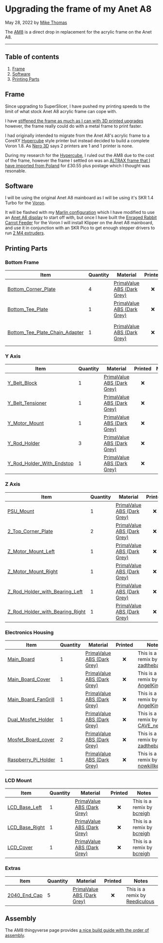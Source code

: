# Upgrading the frame of my Anet A8

May 28, 2022 by [Mike Thomas](https://github.com/mikepthomas)

The [AM8](https://www.thingiverse.com/thing:2263216) is a direct drop in replacement for the acrylic frame on the Anet A8.

---

## Table of contents

1. [Frame](#frame)
2. [Software](#software)
3. [Printing Parts](#printing-parts)

## Frame

Since upgrading to SuperSlicer, I have pushed my printing speeds to the limit of what stock Anet A8 acrylic frame can cope with.

I have [stiffened the frame as much as I can with 3D printed upgrades](printer-printed-upgrades.md#frame-bracing) however, the frame really could do with a metal frame to print faster.

I had originally intended to migrate from the Anet A8's acrylic frame to a CoreXY [Hypercube](printer-hypercube.md) style printer but instead decided to build a complete Voron 1.8. As [Nero 3D](https://www.onlybenchies.com/) says 2 printers are 1 and 1 printer is none.

During my research for the [Hypercube](printer-hypercube.md), I ruled out the AM8 due to the cost of the frame, however the frame I settled on was an [ALTRAX frame that I have imported from Poland](https://hobby-store.co.uk/frame-kits/altrax-anet-am8-3d-printer-frame.html) for £30.55 plus postage which I thought was resonable.

## Software

I will be using the original Anet A8 mainboard as I will be using it's SKR 1.4 Turbo for the [Voron](printer-voron-1.8.md).

It will be flashed with my [Marlin configuration](https://github.com/mikepthomas/Marlin/tree/2.0.x-Anet3D-V1-5) which I have modified to use an [Anet A6 display](https://shop.anet3d.com/products/lcd-screen-for-a6-a8-e10-e12) to start off with, but once I have built the [Enraged Rabbit Carrot Feeder](printer-enraged-rabbit-carrot-feeder.md) for the Voron I will install Klipper on the Anet A8 mainboard, and use it in conjunction with an SKR Pico to get enough stepper drivers to run [2 M4 extruders](printer-extruders-and-toolheads.md#voron-m4).

## Printing Parts

### Bottom Frame

| Item                                                                              | Quantity | Material                                                                   | Printed | Notes                                                             |
| --------------------------------------------------------------------------------- | -------- | -------------------------------------------------------------------------- | :-----: | ----------------------------------------------------------------- |
| [Bottom_Corner_Plate](https://www.thingiverse.com/thing:2263216/files)            | 4        | [PrimaValue ABS (Dark Grey)](printer-filament.md#primavalue-abs-dark-grey) |   :x:   |                                                                   |
| [Bottom_Tee_Plate](https://www.thingiverse.com/thing:2263216/files)               | 1        | [PrimaValue ABS (Dark Grey)](printer-filament.md#primavalue-abs-dark-grey) |   :x:   |                                                                   |
| [Bottom_Tee_Plate_Chain_Adapter](https://www.thingiverse.com/thing:2472832/files) | 1        | [PrimaValue ABS (Dark Grey)](printer-filament.md#primavalue-abs-dark-grey) |   :x:   | This is a remix by [Celphor](https://www.thingiverse.com/Celphor) |

### Y Axis

| Item                                                                         | Quantity | Material                                                                   | Printed | Notes |
| ---------------------------------------------------------------------------- | -------- | -------------------------------------------------------------------------- | :-----: | ----- |
| [Y_Belt_Block](https://www.thingiverse.com/thing:2263216/files)              | 1        | [PrimaValue ABS (Dark Grey)](printer-filament.md#primavalue-abs-dark-grey) |   :x:   |       |
| [Y_Belt_Tensioner](https://www.thingiverse.com/thing:2263216/files)          | 1        | [PrimaValue ABS (Dark Grey)](printer-filament.md#primavalue-abs-dark-grey) |   :x:   |       |
| [Y_Motor_Mount](https://www.thingiverse.com/thing:2263216/files)             | 1        | [PrimaValue ABS (Dark Grey)](printer-filament.md#primavalue-abs-dark-grey) |   :x:   |       |
| [Y_Rod_Holder](https://www.thingiverse.com/thing:2263216/files)              | 3        | [PrimaValue ABS (Dark Grey)](printer-filament.md#primavalue-abs-dark-grey) |   :x:   |       |
| [Y_Rod_Holder_With_Endstop](https://www.thingiverse.com/thing:2263216/files) | 1        | [PrimaValue ABS (Dark Grey)](printer-filament.md#primavalue-abs-dark-grey) |   :x:   |       |

### Z Axis

| Item                                                                               | Quantity | Material                                                                   | Printed | Notes                                                                   |
| ---------------------------------------------------------------------------------- | -------- | -------------------------------------------------------------------------- | :-----: | ----------------------------------------------------------------------- |
| [PSU_Mount](https://www.thingiverse.com/thing:2579256/files)                       | 1        | [PrimaValue ABS (Dark Grey)](printer-filament.md#primavalue-abs-dark-grey) |   :x:   | This is a remix by [oakdesign](https://www.thingiverse.com/oakdesign)   |
| [2_Top_Corner_Plate](https://www.thingiverse.com/thing:2263216/files)              | 2        | [PrimaValue ABS (Dark Grey)](printer-filament.md#primavalue-abs-dark-grey) |   :x:   |                                                                         |
| [Z_Motor_Mount_Left](https://www.thingiverse.com/thing:2263216/files)              | 1        | [PrimaValue ABS (Dark Grey)](printer-filament.md#primavalue-abs-dark-grey) |   :x:   |                                                                         |
| [Z_Motor_Mount_Right](https://www.thingiverse.com/thing:2263216/files)             | 1        | [PrimaValue ABS (Dark Grey)](printer-filament.md#primavalue-abs-dark-grey) |   :x:   |                                                                         |
| [Z_Rod_Holder_with_Bearing_Left](https://www.thingiverse.com/thing:4051591/files)  | 1        | [PrimaValue ABS (Dark Grey)](printer-filament.md#primavalue-abs-dark-grey) |   :x:   | This is a remix by [mindless74](https://www.thingiverse.com/mindless74) |
| [Z_Rod_Holder_with_Bearing_Right](https://www.thingiverse.com/thing:4051591/files) | 1        | [PrimaValue ABS (Dark Grey)](printer-filament.md#primavalue-abs-dark-grey) |   :x:   | This is a remix by [mindless74](https://www.thingiverse.com/mindless74) |

### Electronics Housing

| Item                                                                   | Quantity | Material                                                                   | Printed | Notes                                                                         |
| ---------------------------------------------------------------------- | -------- | -------------------------------------------------------------------------- | :-----: | ----------------------------------------------------------------------------- |
| [Main_Board](https://www.thingiverse.com/thing:2406117/files)          | 1        | [PrimaValue ABS (Dark Grey)](printer-filament.md#primavalue-abs-dark-grey) |   :x:   | This is a remix by [zadthebad](https://www.thingiverse.com/zadthebad)         |
| [Main_Board_Cover](https://www.thingiverse.com/thing:2861394/files)    | 1        | [PrimaValue ABS (Dark Grey)](printer-filament.md#primavalue-abs-dark-grey) |   :x:   | This is a remix by [AngelKing86](https://www.thingiverse.com/AngelKing86)     |
| [Main_Board_FanGrill](https://www.thingiverse.com/thing:2861394/files) | 1        | [PrimaValue ABS (Dark Grey)](printer-filament.md#primavalue-abs-dark-grey) |   :x:   | This is a remix by [AngelKing86](https://www.thingiverse.com/AngelKing86)     |
| [Dual_Mosfet_Holder](https://www.thingiverse.com/thing:4635678/files)  | 1        | [PrimaValue ABS (Dark Grey)](printer-filament.md#primavalue-abs-dark-grey) |   :x:   | This is a remix by [CAVE_news](https://www.thingiverse.com/CAVE_news)         |
| [Mosfet_Board_cover](https://www.thingiverse.com/thing:2406117/files)  | 2        | [PrimaValue ABS (Dark Grey)](printer-filament.md#primavalue-abs-dark-grey) |   :x:   | This is a remix by [zadthebad](https://www.thingiverse.com/zadthebad)         |
| [Raspberry_Pi_Holder](https://www.thingiverse.com/thing:2901269/files) | 1        | [PrimaValue ABS (Dark Grey)](printer-filament.md#primavalue-abs-dark-grey) |   :x:   | This is a remix by [nowkillkennys](https://www.thingiverse.com/nowkillkennys) |

### LCD Mount

| Item                                                              | Quantity | Material                                                                   | Printed | Notes                                                             |
| ----------------------------------------------------------------- | -------- | -------------------------------------------------------------------------- | :-----: | ----------------------------------------------------------------- |
| [LCD_Base_Left](https://www.thingiverse.com/thing:3116968/files)  | 1        | [PrimaValue ABS (Dark Grey)](printer-filament.md#primavalue-abs-dark-grey) |   :x:   | This is a remix by [bcreigh](https://www.thingiverse.com/bcreigh) |
| [LCD_Base_Right](https://www.thingiverse.com/thing:3116968/files) | 1        | [PrimaValue ABS (Dark Grey)](printer-filament.md#primavalue-abs-dark-grey) |   :x:   | This is a remix by [bcreigh](https://www.thingiverse.com/bcreigh) |
| [LCD_Cover](https://www.thingiverse.com/thing:3116968/files)      | 1        | [PrimaValue ABS (Dark Grey)](printer-filament.md#primavalue-abs-dark-grey) |   :x:   | This is a remix by [bcreigh](https://www.thingiverse.com/bcreigh) |

### Extras

| Item                                                            | Quantity | Material                                                                   | Printed | Notes                                                                     |
| --------------------------------------------------------------- | -------- | -------------------------------------------------------------------------- | :-----: | ------------------------------------------------------------------------- |
| [2040_End_Cap](https://www.thingiverse.com/thing:2396127/files) | 5        | [PrimaValue ABS (Dark Grey)](printer-filament.md#primavalue-abs-dark-grey) |   :x:   | This is a remix by [Reediculous](https://www.thingiverse.com/Reediculous) |

## Assembly

The AM8 thingyverse page provides [a nice build guide with the order of assembly](https://cdn.thingiverse.com/assets/18/96/c9/fc/38/Build_Guide.pdf).
